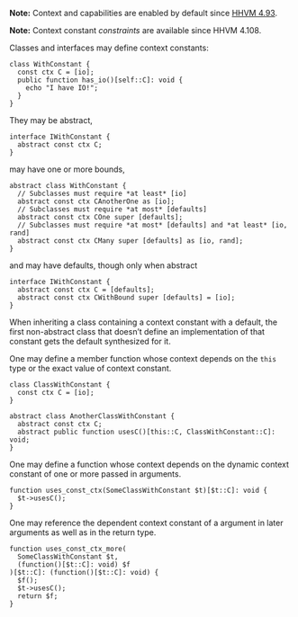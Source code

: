 **Note:** Context and capabilities are enabled by default since
[HHVM 4.93](https://hhvm.com/blog/2021/01/19/hhvm-4.93.html).

**Note:** Context constant *constraints* are available since HHVM 4.108.

Classes and interfaces may define context constants:

```hack
class WithConstant {
  const ctx C = [io];
  public function has_io()[self::C]: void {
    echo "I have IO!";
  }
}
```

They may be abstract,

```hack
interface IWithConstant {
  abstract const ctx C;
}
```

may have one or more bounds,

```hack
abstract class WithConstant {
  // Subclasses must require *at least* [io]
  abstract const ctx CAnotherOne as [io];
  // Subclasses must require *at most* [defaults]
  abstract const ctx COne super [defaults];
  // Subclasses must require *at most* [defaults] and *at least* [io, rand]
  abstract const ctx CMany super [defaults] as [io, rand];
}
```

and may have defaults, though only when abstract

```hack
interface IWithConstant {
  abstract const ctx C = [defaults];
  abstract const ctx CWithBound super [defaults] = [io];
}
```

When inheriting a class containing a context constant with a default, the first non-abstract class that doesn’t define an implementation of that constant  gets the default synthesized for it.


One may define a member function whose context depends on the `this` type or the exact value of context constant.

```hack
class ClassWithConstant {
  const ctx C = [io];
}

abstract class AnotherClassWithConstant {
  abstract const ctx C;
  abstract public function usesC()[this::C, ClassWithConstant::C]: void;
}
```

One may define a function whose context depends on the dynamic context constant of one or more passed in arguments.

```hack
function uses_const_ctx(SomeClassWithConstant $t)[$t::C]: void {
  $t->usesC();
}
```

One may reference the dependent context constant of a argument in later arguments as well as in the return type.

```hack
function uses_const_ctx_more(
  SomeClassWithConstant $t,
  (function()[$t::C]: void) $f
)[$t::C]: (function()[$t::C]: void) {
  $f();
  $t->usesC();
  return $f;
}
```
